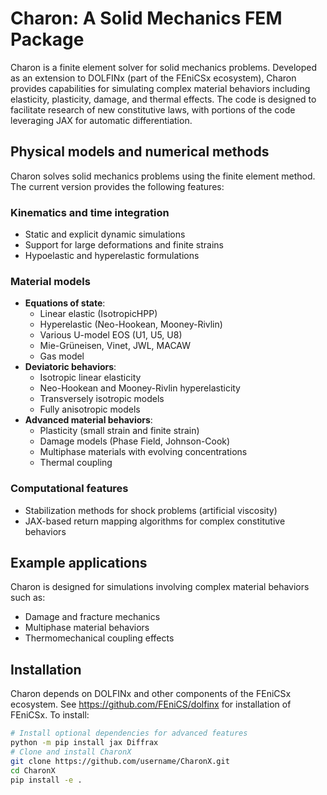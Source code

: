 # Charon: A Solid Mechanics FEM Package

Charon is a finite element solver for solid mechanics problems. Developed as an extension to DOLFINx (part of the FEniCSx ecosystem), Charon provides capabilities for simulating complex material behaviors including elasticity, plasticity, damage, and thermal effects. The code is designed to facilitate research of new constitutive laws, with portions of the code leveraging JAX for automatic differentiation.

## Physical models and numerical methods

Charon solves solid mechanics problems using the finite element method. The current version provides the following features:

### Kinematics and time integration
- Static and explicit dynamic simulations
- Support for large deformations and finite strains
- Hypoelastic and hyperelastic formulations

### Material models
- **Equations of state**:
  - Linear elastic (IsotropicHPP)
  - Hyperelastic (Neo-Hookean, Mooney-Rivlin)
  - Various U-model EOS (U1, U5, U8)
  - Mie-Grüneisen, Vinet, JWL, MACAW
  - Gas model
- **Deviatoric behaviors**:
  - Isotropic linear elasticity
  - Neo-Hookean and Mooney-Rivlin hyperelasticity
  - Transversely isotropic models
  - Fully anisotropic models
- **Advanced material behaviors**:
  - Plasticity (small strain and finite strain)
  - Damage models (Phase Field, Johnson-Cook)
  - Multiphase materials with evolving concentrations
  - Thermal coupling

### Computational features
- Stabilization methods for shock problems (artificial viscosity)
- JAX-based return mapping algorithms for complex constitutive behaviors

## Example applications

Charon is designed for simulations involving complex material behaviors such as:
- Damage and fracture mechanics
- Multiphase material behaviors
- Thermomechanical coupling effects

## Installation

Charon depends on DOLFINx and other components of the FEniCSx ecosystem. See https://github.com/FEniCS/dolfinx for installation of FEniCSx. To install:

```bash
# Install optional dependencies for advanced features
python -m pip install jax Diffrax
# Clone and install CharonX
git clone https://github.com/username/CharonX.git
cd CharonX
pip install -e .
